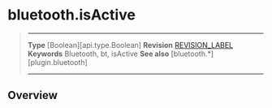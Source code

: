 # bluetooth.isActive

> --------------------- ------------------------------------------------------------------------------------------
> __Type__              [Boolean][api.type.Boolean]
> __Revision__          [REVISION_LABEL](REVISION_URL)
> __Keywords__          Bluetooth, bt, isActive
> __See also__          [bluetooth.*][plugin.bluetooth]
> --------------------- ------------------------------------------------------------------------------------------

## Overview